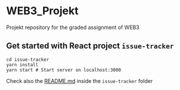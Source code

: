 # WEB3_Projekt

Projekt repository for the graded assignment of WEB3

## Get started with React project `issue-tracker`

```shell
cd issue-tracker
yarn install
yarn start # Start server on localhost:3000
```

Check also the [README.md](issue-tracker/README.md) inside the `issue-tracker` folder

